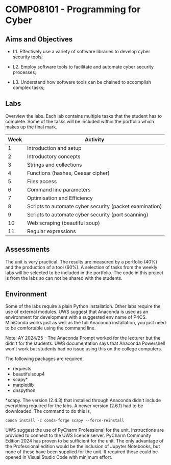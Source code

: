 # COMP08101 - Programming for Cyber

## Aims and Objectives

- L1. Effectively use a variety of software libraries to develop cyber security tools;​

- L2. Employ software tools to facilitate and automate cyber security processes;​

- L3. Understand how software tools can be chained to accomplish complex tasks;

## Labs
Overview the labs. Each lab contains multiple tasks that the student has to complete. Some of
the tasks will be included within the portfolio which makes up the final mark.

| Week | Activity                                                |
|------|---------------------------------------------------------|
| 1    | Introduction and setup                                  | 
| 2    | Introductory concepts                                   |
| 3    | Strings and collections                                 |
| 4    | Functions (hashes, Ceasar cipher)                       |
| 5    | Files access                                            |
| 6    | Command line parameters                                 |
| 7    | Optimisation and Efficiency                             |
| 8    | Scripts to automate cyber security (packet examination) |
| 9    | Scripts to automate cyber security (port scanning)      |
| 10   | Web scraping (beautiful soup)                           |
| 11   | Regular expressions                                     |





## Assessments

The unit is very practical. The results are measured by a portfolio (40%) and the production
of a tool (60%). A selection of tasks from the weekly labs will be selected to be included in 
the portfolio. The code in this project is from the labs so can not be shared with the students.

## Environment

Some of the labs require a plain Python installation. Other labs require the use of external
modules. UWS suggest that Anaconda is used as an environment for development with a suggested
env name of P4CS. MiniConda works just as well as the full Anaconda installation, you just need
to be comfortable using the command line. 

Note: AY 2024/25 - The Anaconda Prompt worked for the lecturer but the didn't for the students.
UWS documentation says that Anaconda Powershell won't work but students had no issue using this on 
the college computers. 

The following packages are required,
- requests
- beautifulsoup4
- scapy*
- matplotlib
- dnspython

*scapy. The version (2.4.3) that installed through Anaconda didn't include everything required for the labs. A
newer version (2.6.1) had to be downloaded. The command to do this is, 

`conda install -c conda-forge scapy --force-reinstall`

UWS suggest the use of PyCharm Professional for the unit. Instructions are provided to connect to the 
UWS licence server. PyCharm Community Edition 2024 has proven to be sufficient for the unit. The only
advantage of the Professional edition would be the inclusion of Jupyter Notebooks, but none of these
have been supplied for the unit. If required these could be opened in Visual Studio Code with minimum
effort.
